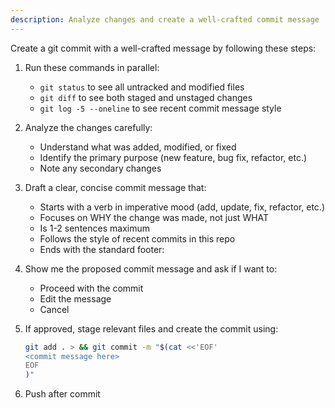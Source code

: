 ```yaml
---
description: Analyze changes and create a well-crafted commit message
---
```


Create a git commit with a well-crafted message by following these steps:

1. Run these commands in parallel:
   - `git status` to see all untracked and modified files
   - `git diff` to see both staged and unstaged changes
   - `git log -5 --oneline` to see recent commit message style

2. Analyze the changes carefully:
   - Understand what was added, modified, or fixed
   - Identify the primary purpose (new feature, bug fix, refactor, etc.)
   - Note any secondary changes

3. Draft a clear, concise commit message that:
   - Starts with a verb in imperative mood (add, update, fix, refactor, etc.)
   - Focuses on WHY the change was made, not just WHAT
   - Is 1-2 sentences maximum
   - Follows the style of recent commits in this repo
   - Ends with the standard footer:

4. Show me the proposed commit message and ask if I want to:
   - Proceed with the commit
   - Edit the message
   - Cancel

5. If approved, stage relevant files and create the commit using:
   ```bash
   git add . > && git commit -m "$(cat <<'EOF'
   <commit message here>
   EOF
   )"
   ```


6. Push after commit
